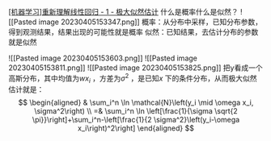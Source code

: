 [[机器学习]重新理解线性回归 - 1 - 极大似然估计](https://www.bilibili.com/video/BV1QM4y167oZ/?share_source=copy_web&vd_source=83bde55bf717329a4c9353003ab85fe9)
什么是概率什么是似然？
![[Pasted image 20230405153347.png]]
概率：从分布中采样，已知分布参数，得到观测结果，结果出现的可能性就是概率
似然：已知结果，去估计分布的参数就是似然

![[Pasted image 20230405153603.png]]
![[Pasted image 20230405153811.png]]
![[Pasted image 20230405153825.png]]
把y看成一个高斯分布，其中均值为$w x_i$ ，方差为$\sigma^2$ ，是已知$x$ 下的条件分布，从而极大似然估计就是：
$$
\begin{aligned}
& \sum_i^n \ln \mathcal{N}\left(y_i \mid \omega x_i, \sigma^2\right) \\
=& \sum_i^n \ln \left[\frac{1}{\sigma \sqrt{2 \pi}}\right]+\sum_i^n-\left[\frac{1}{2 \sigma^2}\left(y_i-\omega x_i\right)^2\right]
\end{aligned}
$$



